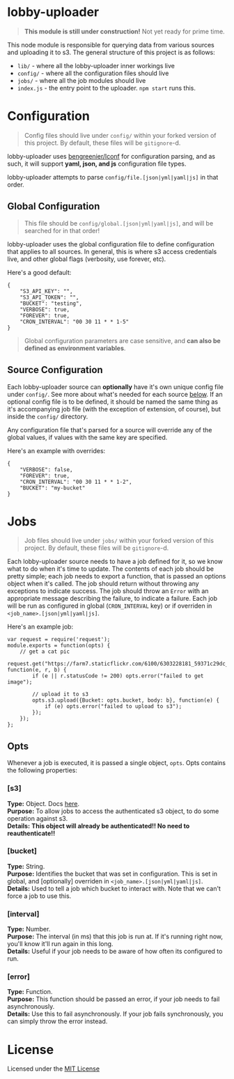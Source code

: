 lobby-uploader
===============

> __This module is still under construction!__ Not yet ready for prime time.

This node module is responsible for querying data from various sources and uploading it to s3.
The general structure of this project is as follows:

+ `lib/` - where all the lobby-uploader inner workings live
+ `config/` - where all the configuration files should live
+ `jobs/` - where all the job modules should live
+ `index.js` - the entry point to the uploader. `npm start` runs this.

# Configuration

> Config files should live under `config/` within your forked version of this project. By default,
these files will be `gitignore`-d.

lobby-uploader uses [bengreenier/lconf](https://github.com/bengreenier/lconf) for configuration parsing,
and as such, it will support __yaml, json, and js__ configuration file types.

lobby-uploader attempts to parse `config/file.[json|yml|yaml|js]` in that order.

## Global Configuration

> This file should be  `config/global.[json|yml|yaml|js]`, and will be searched for in that order!

lobby-uploader uses the global configuration file to define configuration that applies to all sources. In general, this
is where s3 access credentials live, and other global flags (verbosity, use forever, etc).

Here's a good default:
```
{
	"S3_API_KEY": "",
	"S3_API_TOKEN": "",
	"BUCKET": "testing",
	"VERBOSE": true,
	"FOREVER": true,
	"CRON_INTERVAL": "00 30 11 * * 1-5"
}
```

> Global configuration parameters are case sensitive, and __can also be defined as environment variables__.

## Source Configuration

Each lobby-uploader source can __optionally__ have it's own unique config file under `config/`. See more about what's
needed for each source [below](#jobs). If an optional config file is to be defined, it should be named the same thing
as it's accompanying job file (with the exception of extension, of course), but inside the `config/` directory.

Any configuration file that's parsed for a source will override any of the global values, if values with the same key
are specified.

Here's an example with overrides:
```
{
	"VERBOSE": false,
	"FOREVER": true,
	"CRON_INTERVAL": "00 30 11 * * 1-2",
	"BUCKET": "my-bucket"
}
```

# Jobs

> Job files should live under `jobs/` within your forked version of this project. By default,
these files will be `gitignore`-d.

Each lobby-uploader source needs to have a job defined for it, so we know what to do when it's time to update.
The contents of each job should be pretty simple; each job needs to export a function, that is passed an options
object when it's called. The job should return without throwing any exceptions to indicate success.
The job should throw an `Error` with an appropriate message describing the failure, to indicate a failure.
Each job will be run as configured in global (`CRON_INTERVAL` key) or if overriden in `<job_name>.[json|yml|yaml|js]`.

Here's an example job:
```
var request = require('request');
module.exports = function(opts) {
	// get a cat pic
	request.get("https://farm7.staticflickr.com/6100/6303228181_59371c29dc_q_d.jpg", function(e, r, b) {
		if (e || r.statusCode != 200) opts.error("failed to get image");

		// upload it to s3
		opts.s3.upload({Bucket: opts.bucket, body: b}, function(e) {
			if (e) opts.error("failed to upload to s3");
		});
	});
};
```

## Opts

Whenever a job is executed, it is passed a single object, `opts`. Opts contains the following properties:

### [s3]

__Type:__ Object. Docs [here](http://docs.aws.amazon.com/AWSJavaScriptSDK/latest/AWS/S3.html).  
__Purpose:__ To allow jobs to access the authenticated s3 object, to do some operation against s3.  
__Details:__ __This object will already be authenticated!! No need to reauthenticate!!__

### [bucket]

__Type:__ String.  
__Purpose:__ Identifies the bucket that was set in configuration. This is set in global, and [optionally] overriden in `<job_name>.[json|yml|yaml|js]`.  
__Details:__ Used to tell a job which bucket to interact with. Note that we can't force a job to use this.

### [interval]

__Type:__ Number.  
__Purpose:__ The interval (in ms) that this job is run at. If it's running right now, you'll know it'll run again in this long.  
__Details:__ Useful if your job needs to be aware of how often its configured to run.

### [error]

__Type:__ Function.  
__Purpose:__ This function should be passed an error, if your job needs to fail asynchronously.  
__Details:__ Use this to fail asynchronously. If your job fails synchronously, you can simply throw the error instead.

# License

Licensed under the [MIT License](./LICENSE)
